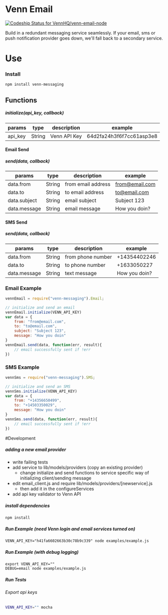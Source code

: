 # Venn Email
[ ![Codeship Status for VennHQ/venn-email-node](https://codeship.com/projects/40a5efb0-c00d-0132-200e-021ec7688aff/status?branch=master)](https://codeship.com/projects/73117)

Build in a redundant messaging service seamlessly. If your email, sms or push notification provider goes down, we'll fall back to a secondary service.

# Use

### Install
```bash
npm install venn-messaging
```

## Functions
##### initialize(api_key, callback)
|params         | type   |    description      | example                    |
|---------------| ----   |   --------------------------- | ------------     |
|api_key        | String |   Venn API Key    | 64d2fa24h3f6f7cc61asp3e8         |
#### Email Send
##### send(data, callback)
|params         | type   |    description      | example                    |
|---------------| ----   |   --------------------------- | ------------     |
|data.from           | String |   from email address    | from@email.com         |
|data.to             | String |   to email address      | to@email.com           |
|data.subject        | String |   email subject         | Subject 123            |
|data.message        | String |   email message         | How you doin?          |
#### SMS Send
##### send(data, callback)
|params         | type   |    description      | example                    |
|---------------| ----   |   --------------------------- | ------------     |
|data.from           | String |   from phone number    | +14354402246         |
|data.to             | String |   to phone number      | +1633050227           |
|data.message        | String |   text message         | How you doin?           |

### Email Example
```js
vennEmail = require("venn-messaging").Email;

// initialize and send an email
vennEmail.initialize(VENN_API_KEY)
var data = {
	from: "from@email.com",
	to: "to@email.com",
	subject: "Subject 123",
	message: "How you doin"
}
vennEmail.send(data, function(err, result){
	// email successfully sent if !err
})
```

### SMS Example
```js
vennSms = require("venn-messaging").SMS;

// initialize and send an SMS
vennSms.initialize(VENN_API_KEY)
var data = {
	from: "+14356650499",
	to: "+14503350029",
	message: "How you doin"
}
vennSms.send(data, function(err, result){
	// email successfully sent if !err
})
```




#Development

##### adding a new email provider
* write failing tests
* add service to lib/models/providers (copy an existing provider)
	* change initialize and send functions to service specific way of initializing client/sending message
* edit email_client.js and require lib/models/providers/[newservice].js
	* then add it in the configureServices
* add api key validator to Venn API

##### install dependencies
```
npm install
```

##### Run Example (need Venn login and email services turned on)
```
VENN_API_KEY="h41fa6602663b30c78b9c339" node examples/example.js
```

##### Run Example (with debug logging)
```
export VENN_API_KEY=""
DEBUG=email node examples/example.js
```

##### Run Tests
###### Export api keys
```bash
VENN_API_KEY="" mocha
```



